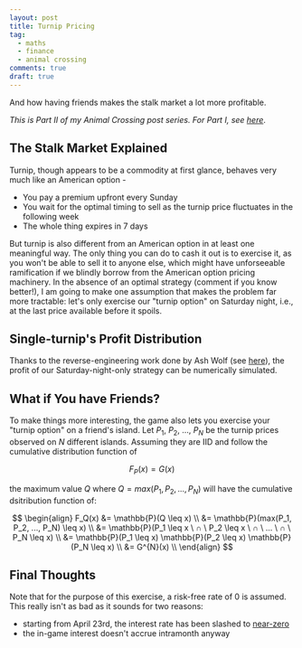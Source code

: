 ```yaml
---
layout: post
title: Turnip Pricing
tag:
  - maths
  - finance
  - animal crossing
comments: true
draft: true
---
```


And how having friends makes the stalk market a lot more profitable.

_This is Part II of my Animal Crossing post series. For Part I, see [here](/Where-is-My-Island/)_.

## The Stalk Market Explained
Turnip, though appears to be a commodity at first glance, behaves very much like an American option -
* You pay a premium upfront every Sunday
* You wait for the optimal timing to sell as the turnip price fluctuates in the following week
* The whole thing expires in 7 days

But turnip is also different from an American option in at least one meaningful way. The only thing you can do to cash it out is to exercise it, as you won't be able to sell it to anyone else, which might have unforseeable ramification if we blindly borrow from the American option pricing machinery. In the absence of an optimal strategy (comment if you know better!), I am going to make one assumption that makes the problem far more tractable: let's only exercise our "turnip option" on Saturday night, i.e., at the last price available before it spoils.

## Single-turnip's Profit Distribution
Thanks to the reverse-engineering work done by Ash Wolf (see [here](https://gist.github.com/Treeki/85be14d297c80c8b3c0a76375743325b)), the profit of our Saturday-night-only strategy can be numerically simulated.




## What if You have Friends?
To make things more interesting, the game also lets you exercise your "turnip option" on a friend's island. Let $P_1$, $P_2$, ..., $P_N$ be the turnip prices observed on $N$ different islands. Assuming they are IID and follow the cumulative distribution function of

$$
F_P(x) = G(x)
$$

the maximum value $Q$ where $Q = max(P_1, P_2, ..., P_N)$ will have the cumulative dsitribution function of:

$$
\begin{align}
F_Q(x) 
&= \mathbb{P}(Q \leq x) \\
&= \mathbb{P}(max(P_1, P_2, ..., P_N) \leq x) \\
&= \mathbb{P}(P_1 \leq x \ ∩ \ P_2 \leq x \ ∩ \ ... \ ∩ \ P_N \leq x) \\
&= \mathbb{P}(P_1 \leq x) \mathbb{P}(P_2 \leq x) \mathbb{P}(P_N \leq x) \\
&= G^{N}(x) \\
\end{align}
$$



## Final Thoughts
Note that for the purpose of this exercise, a risk-free rate of 0 is assumed. This really isn't as bad as it sounds for two reasons:
* starting from April 23rd, the interest rate has been slashed to [near-zero](https://kotaku.com/nintendo-slashes-interest-rates-in-animal-crossing-new-1843019628)
* the in-game interest doesn't accrue intramonth anyway

